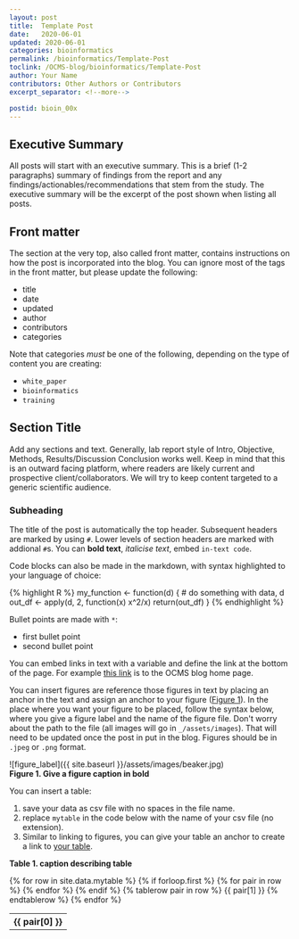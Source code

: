 ```yaml
---
layout: post
title:  Template Post
date:   2020-06-01
updated: 2020-06-01
categories: bioinformatics
permalink: /bioinformatics/Template-Post
toclink: /OCMS-blog/bioinformatics/Template-Post
author: Your Name
contributors: Other Authors or Contributors
excerpt_separator: <!--more-->

postid: bioin_00x
---
```


## Executive Summary

All posts will start with an executive summary. This is a
brief (1-2 paragraphs) summary of findings from the report and any findings/actionables/recommendations that stem from the study. The executive summary will be the excerpt of the post shown when listing all posts.

<!--more-->

## Front matter

The section at the very top, also called front matter, contains instructions on how the post is incorporated into the blog. You can ignore most of the tags in the front matter, but please update the following:

* title
* date
* updated
* author
* contributors
* categories

Note that categories _must_ be one of the following, depending on the type of content you are creating:
* `white_paper`
* `bioinformatics`
* `training`

## Section Title

Add any sections and text. Generally, lab report style of Intro, Objective, Methods, Results/Discussion Conclusion works well. Keep in mind that this is an outward facing platform, where readers are likely current and prospective client/collaborators. We will try to keep content targeted to a generic scientific audience.

### Subheading

The title of the post is automatically the top header. Subsequent headers are marked by using `#`. Lower levels of section headers are marked with addional `#`s. You can **bold text**, _italicise text_, embed `in-text code`.

Code blocks can also be made in the markdown, with syntax highlighted to your language of choice:

{% highlight R %}
my_function <- function(d) {
    # do something with data, d
    out_df <- apply(d, 2, function(x) x^2/x)
    return(out_df)
}
{% endhighlight %}

Bullet points are made with `*`:
* first bullet point
* second bullet point

You can embed links in text with a variable and define the link at the bottom of the page. For example [this link][thislink] is to the OCMS blog home page.

You can insert figures are reference those figures in text by placing an anchor in the text and assign an anchor to your figure ([Figure 1](#figure_anchor_label)). In the place where you want your figure to be placed, follow the syntax below, where you give a figure label and the name of the figure file. Don't worry about the path to the file (all images will go in `_/assets/images`). That will need to be updated once the post in put in the blog. Figures should be in `.jpeg` or `.png` format.

<a name="figure_anchor_label"></a>
![figure_label]({{ site.baseurl }}/assets/images/beaker.jpg)
<br>
**Figure 1. Give a figure caption in bold**

You can insert a table:
1. save your data as csv file with no spaces in the file name.
2. replace `mytable` in the code below with the name of your csv file (no extension).
3. Similar to linking to figures, you can give your table an anchor to create a link to [your table](#mytable_anchor).

<a name="mytable_anchor"></a>
**Table 1. caption describing table**
<table>
  {% for row in site.data.mytable %}
    {% if forloop.first %}
    <tr>
      {% for pair in row %}
        <th>{{ pair[0] }}</th>
      {% endfor %}
    </tr>
    {% endif %}
    {% tablerow pair in row %}
      {{ pair[1] }}
    {% endtablerow %}
  {% endfor %}
</table>

<!-- link definition -->
[thislink]: https://oxfordcms.github.io/OCMS-blog/
